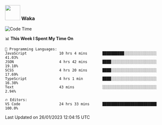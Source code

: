 ### <img src="https://media.giphy.com/media/VgCDAzcKvsR6OM0uWg/giphy.gif" width="50"> Waka

  <!--START_SECTION:waka-->
![Code Time](http://img.shields.io/badge/Code%20Time-1%2C221%20hrs-blue)

📊 **This Week I Spent My Time On** 

```text
💬 Programming Languages: 
JavaScript               10 hrs 4 mins       ██████████░░░░░░░░░░░░░░░   41.03% 
JSON                     4 hrs 42 mins       ████░░░░░░░░░░░░░░░░░░░░░   19.18% 
SCSS                     4 hrs 20 mins       ████░░░░░░░░░░░░░░░░░░░░░   17.69% 
TypeScript               4 hrs 1 min         ████░░░░░░░░░░░░░░░░░░░░░   16.38% 
Text                     43 mins             ░░░░░░░░░░░░░░░░░░░░░░░░░   2.94%

🔥 Editors: 
VS Code                  24 hrs 33 mins      █████████████████████████   100.0%

```


 Last Updated on 26/01/2023 12:04:15 UTC
<!--END_SECTION:waka-->
